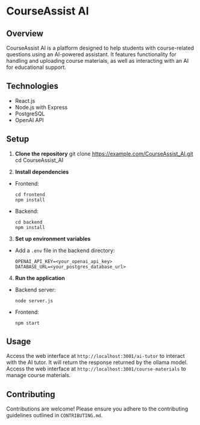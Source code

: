 # CourseAssist AI

## Overview
CourseAssist AI is a platform designed to help students with course-related questions using an AI-powered assistant. It features functionality for handling and uploading course materials, as well as interacting with an AI for educational support.

## Technologies
- React.js
- Node.js with Express
- PostgreSQL
- OpenAI API

## Setup
1. **Clone the repository**
git clone https://example.com/CourseAssist_AI.git
cd CourseAssist_AI


2. **Install dependencies**
- Frontend:
  ```
  cd frontend
  npm install
  ```
- Backend:
  ```
  cd backend
  npm install
  ```

3. **Set up environment variables**
- Add a `.env` file in the backend directory:
  ```
  OPENAI_API_KEY=<your_openai_api_key>
  DATABASE_URL=<your_postgres_database_url>
  ```

4. **Run the application**
- Backend server:
  ```
  node server.js
  ```
- Frontend:
  ```
  npm start
  ```

## Usage
Access the web interface at `http://localhost:3001/ai-tutor` to interact with the AI tutor. It will return the response returned by the ollama model.
Access the web interface at `http://localhost:3001/course-materials` to manage course materials.

## Contributing
Contributions are welcome! Please ensure you adhere to the contributing guidelines outlined in `CONTRIBUTING.md`.

